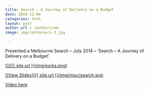```yaml
---
title: Search – A Journey of Delivery on a Budget
date: 2014-11-04
categories: tech
layout: post
author_url : /author/sam
image: img/containers-3.jpg

---
```


Presented a Melbourne Search – July 2014 – ‘Search – A Journey of Delivery on a Budget’.

[![]({{ site.url }}/img/es/es.png)](https://github.com/sammcj/smcleod_files/blob/master/slides/search/Search-A_Journey_of_Delivery_on_a_Budget.pdf?raw=true)

[![View Slides]({{ site.url }}/img/misc/search.jpg)](https://github.com/sammcj/smcleod_files/blob/master/slides/search/Search-A_Journey_of_Delivery_on_a_Budget.pdf?raw=true)

[Video here](https://www.youtube.com/watch?v=RcXstZ4FzyE)